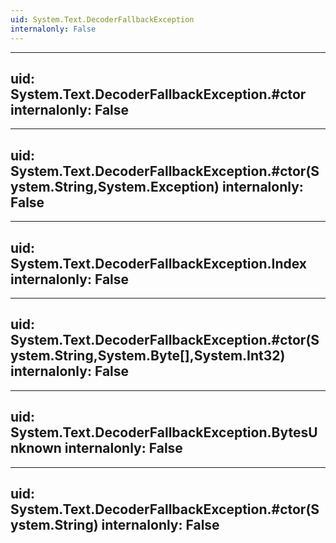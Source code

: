 ```yaml
---
uid: System.Text.DecoderFallbackException
internalonly: False
---
```


---
uid: System.Text.DecoderFallbackException.#ctor
internalonly: False
---

---
uid: System.Text.DecoderFallbackException.#ctor(System.String,System.Exception)
internalonly: False
---

---
uid: System.Text.DecoderFallbackException.Index
internalonly: False
---

---
uid: System.Text.DecoderFallbackException.#ctor(System.String,System.Byte[],System.Int32)
internalonly: False
---

---
uid: System.Text.DecoderFallbackException.BytesUnknown
internalonly: False
---

---
uid: System.Text.DecoderFallbackException.#ctor(System.String)
internalonly: False
---
